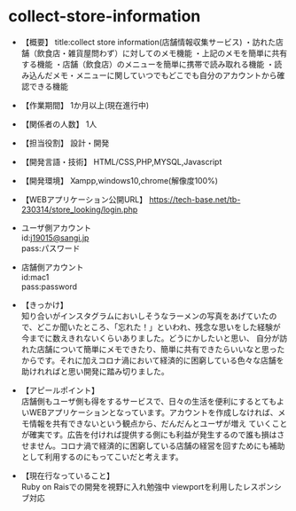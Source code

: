 # collect-store-information

* 【概要】
title:collect store information(店舗情報収集サービス)
・訪れた店舗（飲食店・雑貨屋問わず）に対してのメモ機能
・上記のメモを簡単に共有する機能
・店舗（飲食店）のメニューを簡単に携帯で読み取れる機能
・読み込んだメモ・メニューに関していつでもどこでも自分のアカウントから確認できる機能

* 【作業期間】
1か月以上(現在進行中)
* 【関係者の人数】
1人
* 【担当役割】
設計・開発
* 【開発言語・技術】
HTML/CSS,PHP,MYSQL,Javascript
* 【開発環境】
Xampp,windows10,chrome(解像度100%)
* 【WEBアプリケーション公開URL】
https://tech-base.net/tb-230314/store_looking/login.php

* ユーザ側アカウント<br>
id:j19015@sangi.jp<br>
pass:パスワード
  
* 店舗側アカウント<br>
id:mac1<br>
pass:password
  
* 【きっかけ】<br>
  知り合いがインスタグラムにおいしそうなラーメンの写真をあげていたので、どこか聞いたところ、「忘れた！」といわれ、残念な思いをした経験が今までに数えきれないくらいありました。どうにかしたいと思い、   自分が訪れた店舗について簡単にメモできたり、簡単に共有できたらいいなと思ったからです。それに加えコロナ渦において経済的に困窮している色々な店舗を助けれればと思い開発に踏み切りました。
  
* 【アピールポイント】<br>
  店舗側もユーザ側も得をするサービスで、日々の生活を便利にするとてもよいWEBアプリケーションとなっています。アカウントを作成しなければ、メモ情報を共有できないという観点から、だんだんとユーザが増え   ていくことが確実です。広告を付ければ提供する側にも利益が発生するので誰も損はさせません。コロナ渦で経済的に困窮している店舗の経営を回すためにも補助として利用するのにもってこいだと考えます。

* 【現在行なっていること】<br>
  Ruby on Raisでの開発を視野に入れ勉強中
  viewportを利用したレスポンシブ対応
